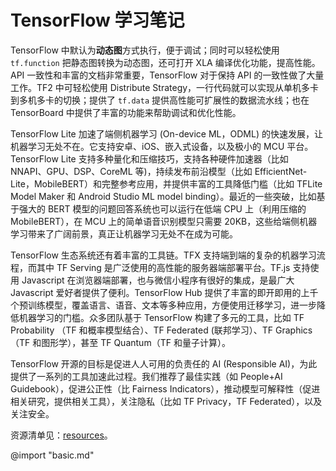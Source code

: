 # TensorFlow 学习笔记

TensorFlow 中默认为**动态图**方式执行，便于调试；同时可以轻松使用 `tf.function` 把静态图转换为动态图，还可打开 XLA 编译优化功能，提高性能。API 一致性和丰富的文档非常重要，TensorFlow 对于保持 API 的一致性做了大量工作。TF2 中可轻松使用 Distribute Strategy，一行代码就可以实现从单机多卡到多机多卡的切换；提供了 `tf.data` 提供高性能可扩展性的数据流水线；也在 TensorBoard 中提供了丰富的功能来帮助调试和优化性能。

TensorFlow Lite 加速了端侧机器学习 (On-device ML，ODML) 的快速发展，让机器学习无处不在。它支持安卓、iOS、嵌入式设备，以及极小的 MCU 平台。TensorFlow Lite 支持多种量化和压缩技巧，支持各种硬件加速器（比如 NNAPI、GPU、DSP、CoreML 等)，持续发布前沿模型（比如 EfficientNet-Lite，MobileBERT）和完整参考应用，并提供丰富的工具降低门槛（比如 TFLite Model Maker 和 Android Studio ML model binding）。最近的一些突破，比如基于强大的 BERT 模型的问题回答系统也可以运行在低端 CPU 上（利用压缩的 MobileBERT），在 MCU 上的简单语音识别模型只需要 20KB，这些给端侧机器学习带来了广阔前景，真正让机器学习无处不在成为可能。

TensorFlow 生态系统还有着丰富的工具链。TFX 支持端到端的复杂的机器学习流程，而其中 TF Serving 是广泛使用的高性能的服务器端部署平台。TF.js 支持使用 Javascript 在浏览器端部署，也与微信小程序有很好的集成，是最广大 Javascript 爱好者提供了便利。TensorFlow Hub 提供了丰富的即开即用的上千个预训练模型，覆盖语言、语音、文本等多种应用，方便使用迁移学习，进一步降低机器学习的门槛。众多团队基于 TensorFlow 构建了多元的工具，比如 TF Probability （TF 和概率模型结合）、TF Federated (联邦学习）、TF Graphics（TF 和图形学），甚至 TF Quantum（TF 和量子计算）。

TensorFlow 开源的目标是促进人人可用的负责任的 AI (Responsible AI)，为此提供了一系列的工具加速此过程。我们推荐了最佳实践（如 People+AI Guidebook），促进公正性（比 Fairness Indicators），推动模型可解释性（促进相关研究，提供相关工具），关注隐私（比如 TF Privacy，TF Federated），以及关注安全。

资源清单见：[resources](resources.md)。

@import "basic.md"